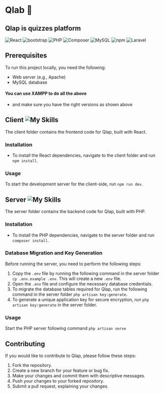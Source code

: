 # Qlab 🧩
## Qlap is quizzes platform 

![React](https://img.shields.io/badge/React-18.2.0-blue?logo=react)
![bootstrap](https://img.shields.io/badge/bootstrap-5-purple?logo=bootstrap)
![PHP](https://img.shields.io/badge/PHP-8.2.6-purple?logo=php)
![Composer](https://img.shields.io/badge/Composer-2.5.5-yellow?logo=composer)
![MySQL](https://img.shields.io/badge/MySQL-10.4.28-blue?logo=mysql&logoColor=white)
![npm](https://img.shields.io/badge/npm-20.2.0-red?logo=npm)
![Laravel](https://img.shields.io/badge/Laravel-9.40.1-red?logo=laravel)


<!---

[long presentation 12min](https://youtu.be/Eth5UsyzOPg)
[short presentation 6min](https://youtu.be/8ZBABuujZ5Q)
-->


## Prerequisites

To run this project locally, you need the following:

- Web server (e.g., Apache)
- MySQL database
#### You can use XAMPP to do all the above
- and make sure you have the right versions as shown above

## Client ![My Skills](https://skillicons.dev/icons?i=react)

The client folder contains the frontend code for Qlap, built with React.

### Installation

- To install the React dependencies, navigate to the client folder and run `npm install`.


### Usage

To start the development server for the client-side, run `npm run dev`.

## Server ![My Skills](https://skillicons.dev/icons?i=laravel)

The server folder contains the backend code for Qlap, built with PHP.

### Installation

- To install the PHP dependencies, navigate to the server folder and run `composer install`.

### Database Migration and Key Generation

Before running the server, you need to perform the following steps:
1. Copy the `.env` file by running the following command in the server folder `cp .env.example .env`.
This will create a new `.env` file.
2. Open the `.env` file and configure the necessary database credentials.
3. To migrate the database tables required for Qlap, run the following command in the server folder `php artisan key:generate`.
4. To generate a unique application key for secure encryption, run `php artisan key:generate` in the server folder.

### Usage

Start the PHP server following command `php artisan serve`

## Contributing
If you would like to contribute to Qlap, please follow these steps:

1. Fork the repository.
2. Create a new branch for your feature or bug fix.
3. Make your changes and commit them with descriptive messages.
4. Push your changes to your forked repository.
5. Submit a pull request, explaining your changes.
<!---
# Known Issues ⚠️
Please note that this project may contain 🐛 and issues. I'm actively working 👨‍💻 on fixing them. Your understanding is appreciated.
-->
